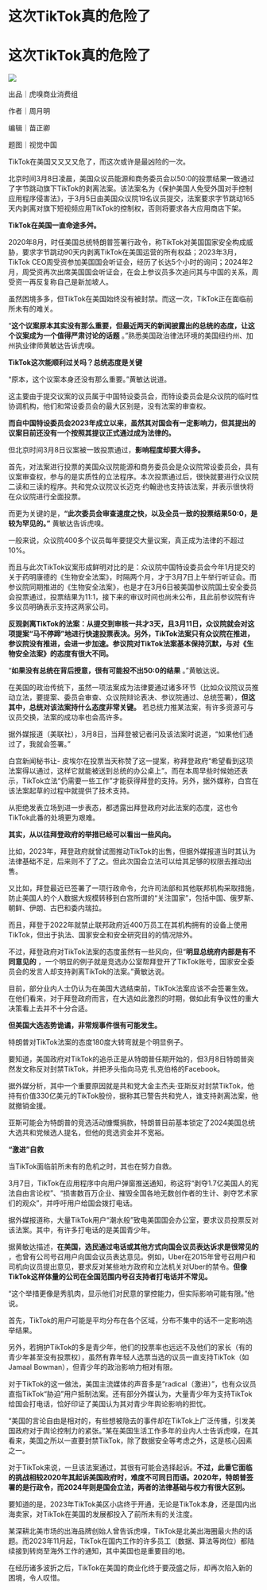 # 这次TikTok真的危险了

# 这次TikTok真的危险了

![](https://inews.gtimg.com/om_bt/OfZdMlx2Pw0GFl9HMjXtOtMMbE3mz8Fq4b12VyLx90mlEAA/1000)

出品｜虎嗅商业消费组

作者｜周月明

编辑｜苗正卿

题图｜视觉中国

TikTok在美国又又又又危了，而这次或许是最凶险的一次。

北京时间3月8日凌晨，美国众议员能源和商务委员会以50:0的投票结果一致通过了字节跳动旗下TikTok的剥离法案。该法案名为《保护美国人免受外国对手控制应用程序侵害法》，于3月5日由美国众议院19名议员提交，法案要求字节跳动165天内剥离对旗下短视频应用TikTok的控制权，否则将要求各大应用商店下架。

**TikTok在美国一直命途多舛。**

2020年8月，时任美国总统特朗普签署行政令，称TikTok对美国国家安全构成威胁，要求字节跳动90天内剥离TikTok在美国运营的所有权益；2023年3月，TikTok
CEO周受资参加美国国会听证会，经历了长达5个小时的询问；2024年2月，周受资再次出席美国国会听证会，在会上参议员多次追问其与中国的关系，周受资一再反复称自己是新加坡人。

虽然困境多多，但TikTok在美国始终没有被封禁。而这一次，TikTok正在面临前所未有的难关。

“**这个议案原本其实没有那么重要，但最近两天的新闻披露出的总统的态度，让这个议案成为一个值得严肃讨论的话题**
。”熟悉美国政治律法环境的美国纽约州、加州执业律师黄敏达告诉虎嗅。

**TikTok这次能顺利过关吗？总统态度是关键**

“原本，这个议案本身还没有那么重要。”黄敏达说道。

这主要由于提交议案的议员属于中国特设委员会，而特设委员会是众议院的临时性协调机构，他们和常设委员会的最大区别是，没有法案的审查权。

**而自中国特设委员会2023年成立以来，虽然其对国会有一定影响力，但其提出的议案目前还没有一个按照其提议正式通过成为法律的。**

但北京时间3月8日议案被一致投票通过，**影响程度却要大得多。**

首先，对法案进行投票的美国众议院能源和商务委员会是众议院常设委员会，具有议案审查权，参与的是实质性的立法程序。本次投票通过后，很快就要进行众议院二读和三读的程序。共和党众议院议长迈克·约翰逊也支持该法案，并表示很快将在众议院进行全面投票。

而更为关键的是，**“此次委员会审查速度之快，以及全员一致的投票结果50:0，是较为罕见的。”** 黄敏达告诉虎嗅。

一般来说，众议院400多个议员每年要提交大量议案，真正成为法律的不超过10%。

而且与此次TikTok议案形成鲜明对比的是：众议院中国特设委员会今年1月提交的关于药明康德的《生物安全法案》，时隔两个月，才于3月7日上午举行听证会。而参议院同期推进的《生物安全法案》，也是才在3月6日被美国参议院国土安全委员会投票通过，投票结果为11:1，接下来的审议时间也尚未公布，且此前参议院有许多议员明确表示支持这两家公司。

**反观剥离TikTok的法案：从提交到审核一共才3天，且3月11日，众议院就会对这项提案“马不停蹄”地进行快速投票表决。另外，TikTok法案只有众议院在推进，参议院没有推进，会进一步加速。参议院对TikTok法案基本保持沉默，与对《生物安全法案》的态度有很大不同。**

“**如果没有总统在背后授意，很有可能投不出50:0的结果** 。”黄敏达说。

在美国的政治传统下，虽然一项法案成为法律要通过诸多环节（比如众议院议员推动立法，要提案、委员会审查、众议院辩论表决、参议院通过、总统签署），**但这其中，总统对该法案持什么态度非常关键。**
若总统力推某法案，有许多资源可与议员交换，法案的成功率也会高许多。

据外媒报道（美联社），3月8日，当拜登被记者问及该法案时说道，“如果他们通过了，我就会签署。”

白宫新闻秘书让-
皮埃尔在投票当天称赞了这一提案，称拜登政府“希望看到这项法案得以通过，这样它就能被送到总统的办公桌上”。而在本周早些时候她还表示，TikTok立法“仍需要一些工作”才能获得拜登的支持。另外，据外媒称，白宫在该法案起草的过程中就提供了技术支持。

从拒绝发表立场到进一步表态，都透露出拜登政府对此法案的态度，这也令TikTok此番的处境更为艰难。

**其实，从以往拜登政府的举措已经可以看出一些风向。**

比如，2023年，拜登政府就曾试图推动TikTok的出售，但据外媒报道当时其认为法律基础不足，后来则不了了之。但此次国会立法可以给其足够的权限去推动出售。

又比如，拜登最近已签署了一项行政命令，允许司法部和其他联邦机构采取措施，防止美国人的个人数据大规模转移到白宫所谓的“关注国家”，包括中国、俄罗斯、朝鲜、伊朗、古巴和委内瑞拉。

而且，拜登于2022年就禁止联邦政府近400万员工在其机构拥有的设备上使用TikTok，但出于执法、国家安全和安全研究目的的情况除外。

不过，拜登政府对TikTok法案的态度虽然有一些风向，但“**明显总统府内部是有不同意见的**
，一个明显的例子就是竞选办公室帮拜登开了TikTok账号，国家安全委员会的发言人却支持剥离TikTok的法案。”黄敏达说。

目前，部分业内人士仍认为在美国大选结束前，TikTok法案应该不会签署生效。在他们看来，对于拜登政府而言，在大选如此激烈的时期，做如此有争议性的重大决策看上去并不十分合适。

**但美国大选态势诡谲，非常规事件很有可能发生。**

特朗普对TikTok法案的态度180度大转弯就是个明显例子。

要知道，美国政府对TikTok的追杀正是从特朗普任期开始的，但3月8日特朗普突然发文称反对封禁TikTok，并把矛头指向马克·扎克伯格的Facebook。

据外媒分析，其中一个重要原因就是共和党大金主杰夫·亚斯反对封禁TikTok，他持有价值330亿美元的TikTok股份，据称其已警告共和党人，谁支持剥离法案，他就撤销金援。

亚斯可能会为特朗普的竞选活动慷慨捐款，特朗普目前基本锁定了2024美国总统大选共和党候选人提名，但他的竞选资金并不宽裕。

**“激进”自救**

当TikTok面临前所未有的危机之时，其也在努力自救。

3月7日，TikTok在应用程序中向用户弹窗推送通知，称这将“剥夺1.7亿美国人的宪法自由言论权”、“损害数百万企业、摧毁全国各地无数创作者的生计、剥夺艺术家们的观众”，并呼吁用户给国会拨打电话。

据外媒报道称，大量TikTok用户“潮水般”致电美国国会办公室，要求议员投票反对该法案。其中，有许多打电话的是美国青少年。

据黄敏达描述，**在美国，选民通过电话或其他方式向国会议员表达诉求是很常见的**
，也曾有公司号召用户向国会议员表达意见。例如，Uber在2015年曾号召用户和司机向议员提出意见，要求反对某些地方政府和立法机关对Uber的禁令。**但像TikTok这样体量的公司在全国范围内号召支持者打电话并不常见。**

“这个举措更像是秀肌肉，显示他们对民意的掌控能力，但实际影响可能有限。”他说。

首先，TikTok的用户可能是平均分布在各个区域，分布不集中的话不一定影响选举结果。

另外，若拥护TikTok的多是青少年，他们的投票率也远远不及他们的家长（有的青少年甚至没有投票权），虽然有靠年轻人选票当选的议员一直支持TikTok（如Jamaal
Bowman），但青少年的政治影响力相对有限。

对于TikTok的这一做法，美国主流媒体的声音多是“radical（激进）”，也有众议员直指TikTok“胁迫”用户抵制法案。还有部分外媒认为，大量青少年为支持TikTok给国会打电话，恰好印证了美国认为其对青少年舆论影响的担忧。

“美国的言论自由是相对的，有些想被隐去的事件却在TikTok上广泛传播，引发美国政府对于舆论控制力的紧张。”某在美国生活工作多年的业内人士告诉虎嗅，在其看来，美国之所以一直要封禁TikTok，除了数据安全等考虑之外，这是核心因素之一。

对于TikTok来说，一旦该法案通过，其很有可能会选择起诉。**不过，此番它面临的挑战相较2020年其起诉美国政府时，难度不可同日而语。2020年，特朗普签署的是行政令，而2024年则是国会立法，两者的法律基础与权力有很大区别。**

要知道的是，2023年TikTok美区小店终于开通，无论是TikTok本身，还是国内出海卖家，对TikTok在美国的发展都投入了前所未有的关注度。

某深耕北美市场的出海品牌创始人曾告诉虎嗅，TikTok是北美出海圈最火热的话题。而2023年11月起，TikTok在国内工作的许多员工（数据、算法等岗位）都陆续接到转岗至海外工作的通知，其中美国也是重要目的地。

在经历诸多波折之后，TikTok在美国的商业化终于要茂盛之际，却再次陷入新的困境，令人叹惜。

